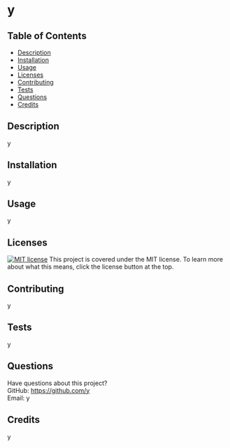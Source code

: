 # y
  ## Table of Contents
  * [Description](#description)
  * [Installation](#installation)
  * [Usage](#usage)
  * [Licenses](#licenses)
  * [Contributing](#contributing)
  * [Tests](#tests)
  * [Questions](#questions)
  * [Credits](#credits)
  ## Description
  y
  ## Installation
  y
  ## Usage
  y
  ## Licenses
 [![MIT license](https://img.shields.io/badge/License-MIT-blue.svg)](https://lbesson.mit-license.org/)
    This project is covered under the MIT license. To learn more about what this means, click the license button at the top.
  ## Contributing
  y
  ## Tests
  y
  ## Questions
  Have questions about this project?  
  GitHub: https://github.com/y  
  Email: y
  ## Credits
  y
